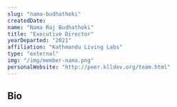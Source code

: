 ```yaml
---
slug: "nama-budhathoki"
createdDate:
name: "Nama Raj Budhathoki"
title: "Executive Director"
yearDeparted: "2021"
affiliation: "Kathmandu Living Labs"
type: "external"
img: "/img/member-nama.png"
personalWebsite: "http://peer.klldev.org/team.html"
---
```

## Bio


